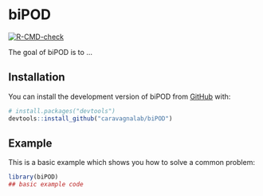 
<!-- README.md is generated from README.Rmd. Please edit that file -->

# biPOD

<!-- badges: start -->

[![R-CMD-check](https://github.com/caravagnalab/biPOD/actions/workflows/R-CMD-check.yaml/badge.svg)](https://github.com/caravagnalab/biPOD/actions/workflows/R-CMD-check.yaml)
<!-- badges: end -->

The goal of biPOD is to …

## Installation

You can install the development version of biPOD from
[GitHub](https://github.com/) with:

``` r
# install.packages("devtools")
devtools::install_github("caravagnalab/biPOD")
```

## Example

This is a basic example which shows you how to solve a common problem:

``` r
library(biPOD)
## basic example code
```
